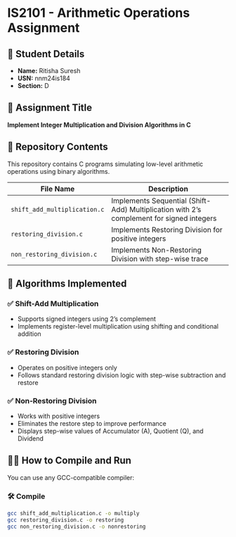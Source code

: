 # IS2101 - Arithmetic Operations Assignment

## 👤 Student Details
- **Name:** Ritisha Suresh  
- **USN:** nnm24is184  
- **Section:** D 

## 📌 Assignment Title
**Implement Integer Multiplication and Division Algorithms in C**

## 📂 Repository Contents
This repository contains C programs simulating low-level arithmetic operations using binary algorithms.

| File Name                 | Description                                      |
|--------------------------|--------------------------------------------------|
| `shift_add_multiplication.c`  | Implements Sequential (Shift-Add) Multiplication with 2’s complement for signed integers |
| `restoring_division.c`        | Implements Restoring Division for positive integers |
| `non_restoring_division.c`    | Implements Non-Restoring Division with step-wise trace |

## 🧮 Algorithms Implemented

### ✅ Shift-Add Multiplication
- Supports signed integers using 2’s complement
- Implements register-level multiplication using shifting and conditional addition

### ✅ Restoring Division
- Operates on positive integers only
- Follows standard restoring division logic with step-wise subtraction and restore

### ✅ Non-Restoring Division
- Works with positive integers
- Eliminates the restore step to improve performance
- Displays step-wise values of Accumulator (A), Quotient (Q), and Dividend

## 🧑‍💻 How to Compile and Run

You can use any GCC-compatible compiler:

### 🛠️ Compile
```bash
gcc shift_add_multiplication.c -o multiply
gcc restoring_division.c -o restoring
gcc non_restoring_division.c -o nonrestoring

